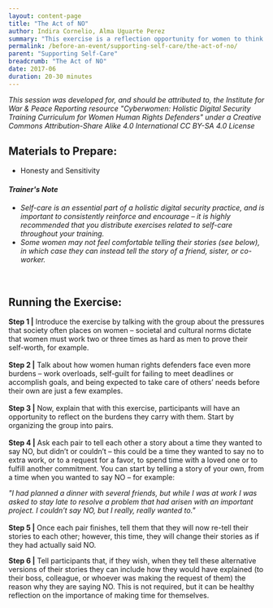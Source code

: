 ```yaml
---
layout: content-page
title: "The Act of NO"
author: Indira Cornelio, Alma Uguarte Perez
summary: "This exercise is a reflection opportunity for women to think about on the burdens placed on them - as women, human rights defenders, or activists – and how they can better justify for themselves the need for self-care."
permalink: /before-an-event/supporting-self-care/the-act-of-no/
parent: "Supporting Self-Care"
breadcrumb: "The Act of NO"
date: 2017-06
duration: 20-30 minutes
---
```

*This session was developed for, and should be attributed to, the Institute for War & Peace Reporting resource "Cyberwomen: Holistic Digital Security Training Curriculum for Women Human Rights Defenders" under a Creative Commons Attribution-Share Alike 4.0 International CC BY-SA 4.0 License*

## Materials to Prepare: 
- Honesty and Sensitivity

#### *Trainer's Note*
- *Self-care is an essential part of a holistic digital security practice, and is important to consistently reinforce and encourage – it is highly recommended that you distribute exercises related to self-care throughout your training.*
- *Some women may not feel comfortable telling their stories (see below), in which case they can instead tell the story of a friend, sister, or co-worker.*
<br><br>
 
## Running the Exercise:
**Step 1 |** Introduce the exercise by talking with the group about the pressures that society often places on women – societal and cultural norms dictate that women must work two or three times as hard as men to prove their self-worth, for example.
<br><br>
**Step 2 |** Talk about how women human rights defenders face even more burdens – work overloads, self-guilt for failing to meet deadlines or accomplish goals, and being expected to take care of others’ needs before their own are just a few examples.
<br><br>
**Step 3 |** Now, explain that with this exercise, participants will have an opportunity to reflect on the burdens they carry with them. Start by organizing the group into pairs.
<br><br>
**Step 4 |** Ask each pair to tell each other a story about a time they wanted to say NO, but didn’t or couldn’t – this could be a time they wanted to say no to extra work, or to a request for a favor, to spend time with a loved one or to fulfill another commitment. You can start by telling a story of your own, from a time when you wanted to say NO – for example:

*"I had planned a dinner with several friends, but while I was at work I was asked to stay late to resolve a problem that had arisen with an important project. I couldn’t say NO, but I really, really wanted to."*
<br><br>
**Step 5 |** Once each pair finishes, tell them that they will now re-tell their stories to each other; however, this time, they will change their stories as if they had actually said NO.

**Step 6 |** Tell participants that, if they wish, when they tell these alternative versions of their stories they can include how they would have explained (to their boss, colleague, or whoever was making the request of them) the reason why they are saying NO. This is not required, but it can be healthy reflection on the importance of making time for themselves.

